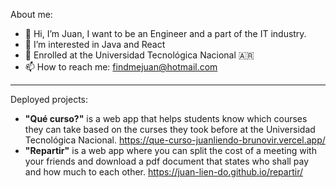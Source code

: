 About me:
- 👋 Hi, I’m Juan, I want to be an Engineer and a part of the IT industry.
- 👀 I’m interested in Java and React
- 📖 Enrolled at the Universidad Tecnológica Nacional 🇦🇷
- 📫 How to reach me: findmejuan@hotmail.com
<hr/>

Deployed projects:

- <b>"Qué curso?"</b> is a web app that helps students know which courses they can take based on the curses they took before at the Universidad Tecnológica Nacional.
https://que-curso-juanliendo-brunovir.vercel.app/
- <b>"Repartir"</b> is a web app where you can split the cost of a meeting with your friends and download a pdf document that states who shall pay and how much to each other.
https://juan-lien-do.github.io/repartir/

<!---
juan-lien-do/juan-lien-do is a ✨ special ✨ repository because its `README.md` (this file) appears on your GitHub profile.
You can click the Preview link to take a look at your changes.
--->
